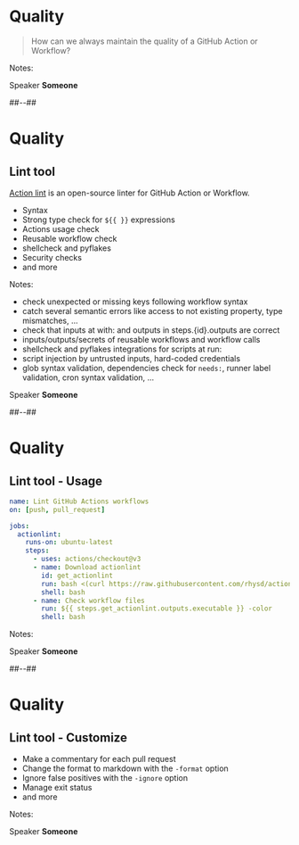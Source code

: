 <!-- .slide: class="with-code-bg-dark" -->

# Quality

> How can we always maintain the quality of a GitHub Action or Workflow?

Notes:

Speaker **Someone**

##--##

<!-- .slide: class="with-code-bg-dark" -->

# Quality

## Lint tool

[Action lint](https://rhysd.github.io/actionlint/) is an open-source linter for GitHub Action or Workflow.

- Syntax  
- Strong type check for `${{ }}` expressions
- Actions usage check
- Reusable workflow check
- shellcheck and pyflakes
- Security checks
- and more
<!-- .element: class="list-fragment" -->

Notes:

- check unexpected or missing keys following workflow syntax
- catch several semantic errors like access to not existing property, type mismatches, ...
- check that inputs at with: and outputs in steps.{id}.outputs are correct
- inputs/outputs/secrets of reusable workflows and workflow calls
- shellcheck and pyflakes integrations for scripts at run:
- script injection by untrusted inputs, hard-coded credentials
- glob syntax validation, dependencies check for `needs:`, runner label validation, cron syntax validation, ...

Speaker **Someone**

##--##

<!-- .slide: class="with-code-bg-dark" -->

# Quality

## Lint tool - Usage 

```yaml [9-12|13-15]
name: Lint GitHub Actions workflows
on: [push, pull_request]

jobs:
  actionlint:
    runs-on: ubuntu-latest
    steps:
      - uses: actions/checkout@v3
      - name: Download actionlint
        id: get_actionlint
        run: bash <(curl https://raw.githubusercontent.com/rhysd/actionlint/main/scripts/download-actionlint.bash)
        shell: bash
      - name: Check workflow files
        run: ${{ steps.get_actionlint.outputs.executable }} -color
        shell: bash
```

Notes:

Speaker **Someone**

##--##

<!-- .slide: class="with-code-bg-dark" -->

# Quality

## Lint tool - Customize

- Make a commentary for each pull request
- Change the format to markdown with the `-format` option 
- Ignore false positives with the `-ignore` option 
- Manage exit status 
- and more
<!-- .element: class="list-fragment" -->

Notes:

Speaker **Someone**
